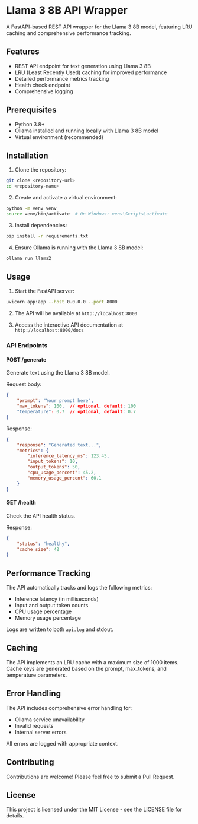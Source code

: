 # Llama 3 8B API Wrapper

A FastAPI-based REST API wrapper for the Llama 3 8B model, featuring LRU caching and comprehensive performance tracking.

## Features

- REST API endpoint for text generation using Llama 3 8B
- LRU (Least Recently Used) caching for improved performance
- Detailed performance metrics tracking
- Health check endpoint
- Comprehensive logging

## Prerequisites

- Python 3.8+
- Ollama installed and running locally with Llama 3 8B model
- Virtual environment (recommended)

## Installation

1. Clone the repository:
```bash
git clone <repository-url>
cd <repository-name>
```

2. Create and activate a virtual environment:
```bash
python -m venv venv
source venv/bin/activate  # On Windows: venv\Scripts\activate
```

3. Install dependencies:
```bash
pip install -r requirements.txt
```

4. Ensure Ollama is running with the Llama 3 8B model:
```bash
ollama run llama2
```

## Usage

1. Start the FastAPI server:
```bash
uvicorn app:app --host 0.0.0.0 --port 8000
```

2. The API will be available at `http://localhost:8000`

3. Access the interactive API documentation at `http://localhost:8000/docs`

### API Endpoints

#### POST /generate
Generate text using the Llama 3 8B model.

Request body:
```json
{
    "prompt": "Your prompt here",
    "max_tokens": 100,  // optional, default: 100
    "temperature": 0.7  // optional, default: 0.7
}
```

Response:
```json
{
    "response": "Generated text...",
    "metrics": {
        "inference_latency_ms": 123.45,
        "input_tokens": 10,
        "output_tokens": 50,
        "cpu_usage_percent": 45.2,
        "memory_usage_percent": 60.1
    }
}
```

#### GET /health
Check the API health status.

Response:
```json
{
    "status": "healthy",
    "cache_size": 42
}
```

## Performance Tracking

The API automatically tracks and logs the following metrics:
- Inference latency (in milliseconds)
- Input and output token counts
- CPU usage percentage
- Memory usage percentage

Logs are written to both `api.log` and stdout.

## Caching

The API implements an LRU cache with a maximum size of 1000 items. Cache keys are generated based on the prompt, max_tokens, and temperature parameters.

## Error Handling

The API includes comprehensive error handling for:
- Ollama service unavailability
- Invalid requests
- Internal server errors

All errors are logged with appropriate context.

## Contributing

Contributions are welcome! Please feel free to submit a Pull Request.

## License

This project is licensed under the MIT License - see the LICENSE file for details.
